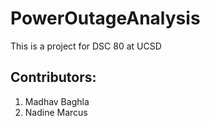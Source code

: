 # PowerOutageAnalysis
This is a project for DSC 80 at UCSD

## Contributors:
1. Madhav Baghla
2. Nadine Marcus
